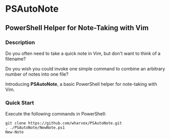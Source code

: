 # PSAutoNote

## PowerShell Helper for Note-Taking with Vim

### Description

Do you often need to take a quick note in Vim, but don't want to think of a filename?

Do you wish you could invoke one simple command to combine an arbitrary number of notes into one file?

Introducing **PSAutoNote**, a basic PowerShell helper for note-taking with Vim.

### Quick Start

Execute the following commands in PowerShell:

```
git clone https://github.com/wharvex/PSAutoNote.git
. ./PSAutoNote/NewNote.ps1
New-Note
```

